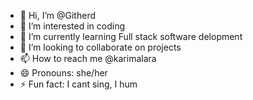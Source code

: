 - 👋 Hi, I’m @Githerd
- 👀 I’m interested in coding
- 🌱 I’m currently learning Full stack software delopment 
- 💞️ I’m looking to collaborate on projects 
- 📫 How to reach me @karimalara
- 😄 Pronouns: she/her
- ⚡ Fun fact: I cant sing, I hum

<!---
Githerd/Githerd is a ✨ special ✨ repository because its `README.md` (this file) appears on your GitHub profile.
You can click the Preview link to take a look at your changes.
--->
